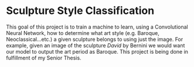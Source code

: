# Sculpture Style Classification

This goal of this project is to train a machine to learn, using a Convolutional Neural Network, how to determine what
art style (e.g. Baroque, Neoclassical…etc.) a given sculpture belongs to using just the image. For example, given an
image of the sculpture *David* by Bernini we would want our model to output the art period as Baroque. This project is
being done in fulfillment of my Senior Thesis.
